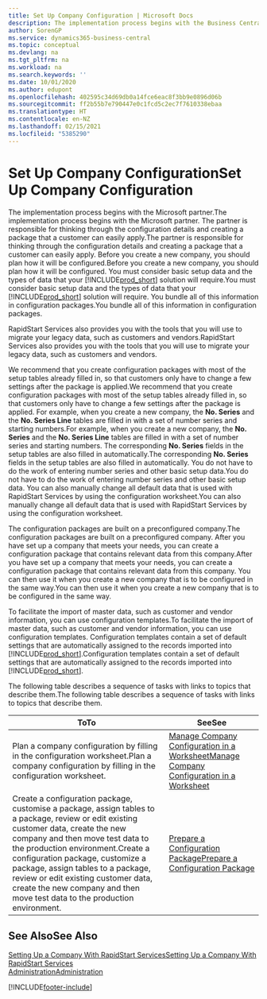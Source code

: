 ```yaml
---
title: Set Up Company Configuration | Microsoft Docs
description: The implementation process begins with the Business Central solution will require. You bundle all of this information into configuration packages.
author: SorenGP
ms.service: dynamics365-business-central
ms.topic: conceptual
ms.devlang: na
ms.tgt_pltfrm: na
ms.workload: na
ms.search.keywords: ''
ms.date: 10/01/2020
ms.author: edupont
ms.openlocfilehash: 402595c34d69db0a14fce6eac8f3bb9e0896d06b
ms.sourcegitcommit: ff2b55b7e790447e0c1fcd5c2ec7f7610338ebaa
ms.translationtype: HT
ms.contentlocale: en-NZ
ms.lasthandoff: 02/15/2021
ms.locfileid: "5385290"
---
```

# <a name="set-up-company-configuration"></a><span data-ttu-id="915dd-104">Set Up Company Configuration</span><span class="sxs-lookup"><span data-stu-id="915dd-104">Set Up Company Configuration</span></span>
<span data-ttu-id="915dd-105">The implementation process begins with the Microsoft partner.</span><span class="sxs-lookup"><span data-stu-id="915dd-105">The implementation process begins with the Microsoft partner.</span></span> <span data-ttu-id="915dd-106">The partner is responsible for thinking through the configuration details and creating a package that a customer can easily apply.</span><span class="sxs-lookup"><span data-stu-id="915dd-106">The partner is responsible for thinking through the configuration details and creating a package that a customer can easily apply.</span></span> <span data-ttu-id="915dd-107">Before you create a new company, you should plan how it will be configured.</span><span class="sxs-lookup"><span data-stu-id="915dd-107">Before you create a new company, you should plan how it will be configured.</span></span> <span data-ttu-id="915dd-108">You must consider basic setup data and the types of data that your [!INCLUDE[prod_short](includes/prod_short.md)] solution will require.</span><span class="sxs-lookup"><span data-stu-id="915dd-108">You must consider basic setup data and the types of data that your [!INCLUDE[prod_short](includes/prod_short.md)] solution will require.</span></span> <span data-ttu-id="915dd-109">You bundle all of this information in configuration packages.</span><span class="sxs-lookup"><span data-stu-id="915dd-109">You bundle all of this information in configuration packages.</span></span>

<span data-ttu-id="915dd-110">RapidStart Services also provides you with the tools that you will use to migrate your legacy data, such as customers and vendors.</span><span class="sxs-lookup"><span data-stu-id="915dd-110">RapidStart Services also provides you with the tools that you will use to migrate your legacy data, such as customers and vendors.</span></span>  

<span data-ttu-id="915dd-111">We recommend that you create configuration packages with most of the setup tables already filled in, so that customers only have to change a few settings after the package is applied.</span><span class="sxs-lookup"><span data-stu-id="915dd-111">We recommend that you create configuration packages with most of the setup tables already filled in, so that customers only have to change a few settings after the package is applied.</span></span> <span data-ttu-id="915dd-112">For example, when you create a new company, the **No. Series** and the **No. Series Line** tables are filled in with a set of number series and starting numbers.</span><span class="sxs-lookup"><span data-stu-id="915dd-112">For example, when you create a new company, the **No. Series** and the **No. Series Line** tables are filled in with a set of number series and starting numbers.</span></span> <span data-ttu-id="915dd-113">The corresponding **No. Series** fields in the setup tables are also filled in automatically.</span><span class="sxs-lookup"><span data-stu-id="915dd-113">The corresponding **No. Series** fields in the setup tables are also filled in automatically.</span></span> <span data-ttu-id="915dd-114">You do not have to do the work of entering number series and other basic setup data.</span><span class="sxs-lookup"><span data-stu-id="915dd-114">You do not have to do the work of entering number series and other basic setup data.</span></span> <span data-ttu-id="915dd-115">You can also manually change all default data that is used with RapidStart Services by using the configuration worksheet.</span><span class="sxs-lookup"><span data-stu-id="915dd-115">You can also manually change all default data that is used with RapidStart Services by using the configuration worksheet.</span></span>  

<span data-ttu-id="915dd-116">The configuration packages are built on a preconfigured company.</span><span class="sxs-lookup"><span data-stu-id="915dd-116">The configuration packages are built on a preconfigured company.</span></span> <span data-ttu-id="915dd-117">After you have set up a company that meets your needs, you can create a configuration package that contains relevant data from this company.</span><span class="sxs-lookup"><span data-stu-id="915dd-117">After you have set up a company that meets your needs, you can create a configuration package that contains relevant data from this company.</span></span> <span data-ttu-id="915dd-118">You can then use it when you create a new company that is to be configured in the same way.</span><span class="sxs-lookup"><span data-stu-id="915dd-118">You can then use it when you create a new company that is to be configured in the same way.</span></span>  

<span data-ttu-id="915dd-119">To facilitate the import of master data, such as customer and vendor information, you can use configuration templates.</span><span class="sxs-lookup"><span data-stu-id="915dd-119">To facilitate the import of master data, such as customer and vendor information, you can use configuration templates.</span></span> <span data-ttu-id="915dd-120">Configuration templates contain a set of default settings that are automatically assigned to the records imported into [!INCLUDE[prod_short](includes/prod_short.md)].</span><span class="sxs-lookup"><span data-stu-id="915dd-120">Configuration templates contain a set of default settings that are automatically assigned to the records imported into [!INCLUDE[prod_short](includes/prod_short.md)].</span></span>

<span data-ttu-id="915dd-121">The following table describes a sequence of tasks with links to topics that describe them.</span><span class="sxs-lookup"><span data-stu-id="915dd-121">The following table describes a sequence of tasks with links to topics that describe them.</span></span>

|<span data-ttu-id="915dd-122">**To**</span><span class="sxs-lookup"><span data-stu-id="915dd-122">**To**</span></span>|<span data-ttu-id="915dd-123">**See**</span><span class="sxs-lookup"><span data-stu-id="915dd-123">**See**</span></span>|  
|------------|-------------|  
|<span data-ttu-id="915dd-124">Plan a company configuration by filling in the configuration worksheet.</span><span class="sxs-lookup"><span data-stu-id="915dd-124">Plan a company configuration by filling in the configuration worksheet.</span></span>|[<span data-ttu-id="915dd-125">Manage Company Configuration in a Worksheet</span><span class="sxs-lookup"><span data-stu-id="915dd-125">Manage Company Configuration in a Worksheet</span></span>](admin-how-to-manage-company-configuration-in-a-worksheet.md)|  
|<span data-ttu-id="915dd-126">Create a configuration package, customise a package, assign tables to a package, review or edit existing customer data, create the new company and then move test data to the production environment.</span><span class="sxs-lookup"><span data-stu-id="915dd-126">Create a configuration package, customize a package, assign tables to a package, review or edit existing customer data, create the new company and then move test data to the production environment.</span></span>|[<span data-ttu-id="915dd-127">Prepare a Configuration Package</span><span class="sxs-lookup"><span data-stu-id="915dd-127">Prepare a Configuration Package</span></span>](admin-how-to-prepare-a-configuration-package.md)| 

## <a name="see-also"></a><span data-ttu-id="915dd-128">See Also</span><span class="sxs-lookup"><span data-stu-id="915dd-128">See Also</span></span>  
[<span data-ttu-id="915dd-129">Setting Up a Company With RapidStart Services</span><span class="sxs-lookup"><span data-stu-id="915dd-129">Setting Up a Company With RapidStart Services</span></span>](admin-set-up-a-company-with-rapidstart.md)  
[<span data-ttu-id="915dd-130">Administration</span><span class="sxs-lookup"><span data-stu-id="915dd-130">Administration</span></span>](admin-setup-and-administration.md)


[!INCLUDE[footer-include](includes/footer-banner.md)]